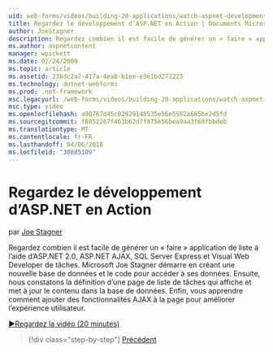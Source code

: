 ```yaml
---
uid: web-forms/videos/building-20-applications/watch-aspnet-development-in-action
title: Regardez le développement d’ASP.NET en Action | Documents Microsoft
author: JoeStagner
description: Regardez combien il est facile de générer un « faire » application de liste à l’aide d’ASP.NET 2.0, ASP.NET AJAX, SQL Server Express et Visual Web Developer de tâches. MIC...
ms.author: aspnetcontent
manager: wpickett
ms.date: 02/24/2009
ms.topic: article
ms.assetid: 23bdc2a7-417a-4ea8-b1ee-e3e1bd272223
ms.technology: dotnet-webforms
ms.prod: .net-framework
msc.legacyurl: /web-forms/videos/building-20-applications/watch-aspnet-development-in-action
msc.type: video
ms.openlocfilehash: a90767d45c02929148535e56e5582a685be2d5fd
ms.sourcegitcommit: f8852267f463b62d7f975e56bea9aa3f68fbbdeb
ms.translationtype: MT
ms.contentlocale: fr-FR
ms.lasthandoff: 04/06/2018
ms.locfileid: "30885109"
---
```

<a name="watch-aspnet-development-in-action"></a>Regardez le développement d’ASP.NET en Action
====================
par [Joe Stagner](https://github.com/JoeStagner)

Regardez combien il est facile de générer un « faire » application de liste à l’aide d’ASP.NET 2.0, ASP.NET AJAX, SQL Server Express et Visual Web Developer de tâches. Microsoft Joe Stagner démarre en créant une nouvelle base de données et le code pour accéder à ses données. Ensuite, nous constatons la définition d’une page de liste de tâches qui affiche et met à jour le contenu dans la base de données. Enfin, vous apprendre comment ajouter des fonctionnalités AJAX à la page pour améliorer l’expérience utilisateur.

[&#9654;Regardez la vidéo (20 minutes)](https://channel9.msdn.com/Blogs/ASP-NET-Site-Videos/watch-aspnet-development-in-action)

> [!div class="step-by-step"]
> [Précédent](lesson-8-working-with-the-gridview-and-formview.md)
